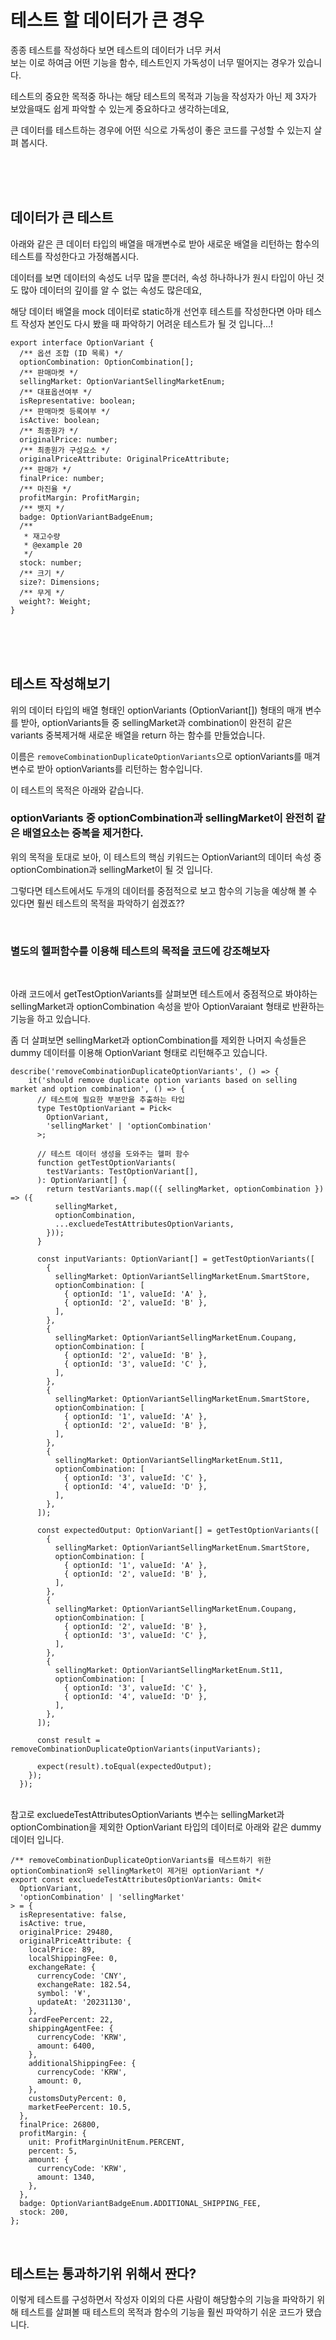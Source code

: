 # 테스트 할 데이터가 큰 경우

종종 테스트를 작성하다 보면 테스트의 데이터가 너무 커서  
보는 이로 하여금 어떤 기능을 함수, 테스트인지 가독성이 너무 떨어지는 경우가 있습니다.

테스트의 중요한 목적중 하나는 해당 테스트의 목적과 기능을 작성자가 아닌 제 3자가 보았을때도
쉽게 파악할 수 있는게 중요하다고 생각하는데요,

큰 데이터를 테스트하는 경우에 어떤 식으로 가독성이 좋은 코드를 구성할 수 있는지 살펴 봅시다.
  
<br/>
<br/>
<br/>

## 데이터가 큰 테스트  

아래와 같은 큰 데이터 타입의 배열을 매개변수로 받아 새로운 배열을 리턴하는 함수의 테스트를 작성한다고 가정해봅시다.

데이터를 보면 데이터의 속성도 너무 많을 뿐더러,
속성 하나하나가 원시 타입이 아닌 것도 많아 데이터의 깊이를 알 수 없는 속성도 많은데요,

해당 데이터 배열을 mock 데이터로 static하개 선언후 테스트를 작성한다면 아마 테스트 작성자 본인도 
다시 봤을 때 파악하기 어려운 테스트가 될 것 입니다...!

```
export interface OptionVariant {
  /** 옵션 조합 (ID 목록) */
  optionCombination: OptionCombination[];
  /** 판매마켓 */
  sellingMarket: OptionVariantSellingMarketEnum;
  /** 대표옵션여부 */
  isRepresentative: boolean;
  /** 판매마켓 등록여부 */
  isActive: boolean;
  /** 최종원가 */
  originalPrice: number;
  /** 최종원가 구성요소 */
  originalPriceAttribute: OriginalPriceAttribute;
  /** 판매가 */
  finalPrice: number;
  /** 마진율 */
  profitMargin: ProfitMargin;
  /** 뱃지 */
  badge: OptionVariantBadgeEnum;
  /**
   * 재고수량
   * @example 20
   */
  stock: number;
  /** 크기 */
  size?: Dimensions;
  /** 무게 */
  weight?: Weight;
}

```


<br/>
<br/>
<br/>

## 테스트 작성해보기

위의 데이터 타입의 배열 형태인 optionVariants (OptionVariant[]) 형태의 매개 변수를 받아,
optionVariants들 중  sellingMarket과 combination이 완전히 같은 
variants 중복제거해 새로운 배열을 return 하는 함수를 만들었습니다.


이름은 `removeCombinationDuplicateOptionVariants`으로 optionVariants를 매겨변수로 받아 optionVariants를 리턴하는 함수입니다.


이 테스트의 목적은 아래와 같습니다.

### optionVariants 중 optionCombination과 sellingMarket이 완전히 같은 배열요소는 중복을 제거한다.

위의 목적을 토대로 보아, 이 테스트의 핵심 키워드는 
OptionVariant의 데이터 속성 중 optionCombination과 sellingMarket이 될 것 입니다.


그렇다면 테스트에서도 두개의 데이터를 중점적으로 보고 함수의 기능을 예상해 볼 수 있다면 훨씬
테스트의 목적을 파악하기 쉽겠죠??


<br/>

### 별도의 헬퍼함수를 이용해 테스트의 목적을 코드에 강조해보자  
<br/>

아래 코드에서 getTestOptionVariants를 살펴보면 테스트에서 중점적으로 봐야하는 sellingMarket과 optionCombination 속성을 받아
OptionVaraiant 형태로 반환하는 기능을 하고 있습니다.

좀 더 살펴보면 sellingMarket과 optionCombination를 제외한 나머지 속성들은 dummy 데이터를 이용해 OptionVariant 형태로 리턴해주고 있습니다.

```
describe('removeCombinationDuplicateOptionVariants', () => {
    it('should remove duplicate option variants based on selling market and option combination', () => {
      // 테스트에 필요한 부분만을 추출하는 타입
      type TestOptionVariant = Pick<
        OptionVariant,
        'sellingMarket' | 'optionCombination'
      >;

      // 테스트 데이터 생성을 도와주는 헬퍼 함수
      function getTestOptionVariants(
        testVariants: TestOptionVariant[],
      ): OptionVariant[] {
        return testVariants.map(({ sellingMarket, optionCombination }) => ({
          sellingMarket,
          optionCombination,
          ...excluedeTestAttributesOptionVariants,
        }));
      }

      const inputVariants: OptionVariant[] = getTestOptionVariants([
        {
          sellingMarket: OptionVariantSellingMarketEnum.SmartStore,
          optionCombination: [
            { optionId: '1', valueId: 'A' },
            { optionId: '2', valueId: 'B' },
          ],
        },
        {
          sellingMarket: OptionVariantSellingMarketEnum.Coupang,
          optionCombination: [
            { optionId: '2', valueId: 'B' },
            { optionId: '3', valueId: 'C' },
          ],
        },
        {
          sellingMarket: OptionVariantSellingMarketEnum.SmartStore,
          optionCombination: [
            { optionId: '1', valueId: 'A' },
            { optionId: '2', valueId: 'B' },
          ],
        },
        {
          sellingMarket: OptionVariantSellingMarketEnum.St11,
          optionCombination: [
            { optionId: '3', valueId: 'C' },
            { optionId: '4', valueId: 'D' },
          ],
        },
      ]);

      const expectedOutput: OptionVariant[] = getTestOptionVariants([
        {
          sellingMarket: OptionVariantSellingMarketEnum.SmartStore,
          optionCombination: [
            { optionId: '1', valueId: 'A' },
            { optionId: '2', valueId: 'B' },
          ],
        },
        {
          sellingMarket: OptionVariantSellingMarketEnum.Coupang,
          optionCombination: [
            { optionId: '2', valueId: 'B' },
            { optionId: '3', valueId: 'C' },
          ],
        },
        {
          sellingMarket: OptionVariantSellingMarketEnum.St11,
          optionCombination: [
            { optionId: '3', valueId: 'C' },
            { optionId: '4', valueId: 'D' },
          ],
        },
      ]);

      const result = removeCombinationDuplicateOptionVariants(inputVariants);

      expect(result).toEqual(expectedOutput);
    });
  });
```
<br/>
참고로 excluedeTestAttributesOptionVariants 변수는 sellingMarket과 optionCombination을 제외한 OptionVariant 타입의 데이터로 아래와 같은 dummy 데이터 입니다.
<br/>

```
/** removeCombinationDuplicateOptionVariants를 테스트하기 위한 optionCombination와 sellingMarket이 제거된 optionVariant */
export const excluedeTestAttributesOptionVariants: Omit<
  OptionVariant,
  'optionCombination' | 'sellingMarket'
> = {
  isRepresentative: false,
  isActive: true,
  originalPrice: 29480,
  originalPriceAttribute: {
    localPrice: 89,
    localShippingFee: 0,
    exchangeRate: {
      currencyCode: 'CNY',
      exchangeRate: 182.54,
      symbol: '¥',
      updateAt: '20231130',
    },
    cardFeePercent: 22,
    shippingAgentFee: {
      currencyCode: 'KRW',
      amount: 6400,
    },
    additionalShippingFee: {
      currencyCode: 'KRW',
      amount: 0,
    },
    customsDutyPercent: 0,
    marketFeePercent: 10.5,
  },
  finalPrice: 26800,
  profitMargin: {
    unit: ProfitMarginUnitEnum.PERCENT,
    percent: 5,
    amount: {
      currencyCode: 'KRW',
      amount: 1340,
    },
  },
  badge: OptionVariantBadgeEnum.ADDITIONAL_SHIPPING_FEE,
  stock: 200,
};
```


<br/>


## 테스트는 통과하기위 위해서 짠다?

이렇게 테스트를 구성하면서 작성자 이외의 다른 사람이 해당함수의 기능을 파악하기 위해
테스트를 살펴볼 때 테스트의 목적과 함수의 기능을 훨씬 파악하기 쉬운 코드가 됐습니다.

















